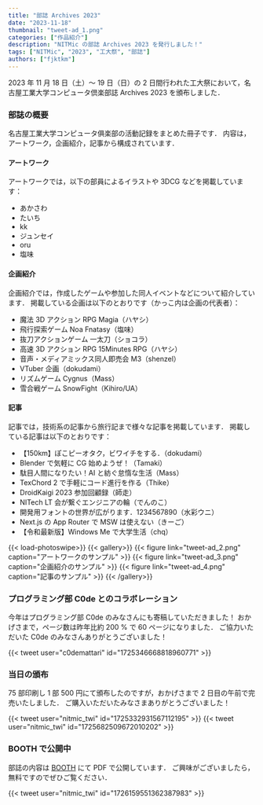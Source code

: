 ```yaml
---
title: "部誌 Archives 2023"
date: "2023-11-18"
thumbnail: "tweet-ad_1.png"
categories: ["作品紹介"]
description: "NITMic の部誌 Archives 2023 を発行しました！"
tags: ["NITMic", "2023", "工大祭", "部誌"]
authors: ["fjktkm"]
---
```


2023 年 11 月 18 日（土）～ 19 日（日）の 2 日間行われた工大祭において，名古屋工業大学コンピュータ倶楽部誌 Archives 2023 を頒布しました．

### 部誌の概要

名古屋工業大学コンピュータ俱楽部の活動記録をまとめた冊子です．
内容は，アートワーク，企画紹介，記事から構成されています．

#### アートワーク

アートワークでは，以下の部員によるイラストや 3DCG などを掲載しています：

- あかさわ
- たいち
- kk
- ジュンセイ
- oru
- 塩味

#### 企画紹介

企画紹介では，作成したゲームや参加した同人イベントなどについて紹介しています．
掲載している企画は以下のとおりです（かっこ内は企画の代表者）：

- 魔法 3D アクション RPG Magia（ハヤシ）
- 飛行探索ゲーム Noa Fnatasy（塩味）
- 抜刀アクションゲーム 一太刀（ショコラ）
- 高速 3D アクション RPG 15Minutes RPG（ハヤシ）
- 音声・メディアミックス同人即売会 M3（shenzel）
- VTuber 企画（dokudami）
- リズムゲーム Cygnus（Mass）
- 雪合戦ゲーム SnowFight（Kihiro/UA）

#### 記事

記事では，技術系の記事から旅行記まで様々な記事を掲載しています．
掲載している記事は以下のとおりです：

- 【150km】ぽこピーオタク，ビワイチをする．（dokudami）
- Blender で気軽に CG 始めようぜ！（Tamaki）
- 駄目人間になりたい！AI と紡ぐ怠惰な生活（Mass）
- TexChord 2 で手軽にコード進行を作る（Thike）
- DroidKaigi 2023 参加回顧録（師走）
- NITech LT 会が繋ぐエンジニアの輪（でんのこ）
- 開発用フォントの世界が広がります．1234567890（水彩ウニ）
- Next.js の App Router で MSW は使えない（きーご）
- 【令和最新版】Windows Me で大学生活（chq）

<!-- prettier-ignore-start -->
{{< load-photoswipe>}}
{{< gallery>}}
  {{< figure link="tweet-ad_2.png" caption="アートワークのサンプル" >}}
  {{< figure link="tweet-ad_3.png" caption="企画紹介のサンプル" >}}
  {{< figure link="tweet-ad_4.png" caption="記事のサンプル" >}}
{{< /gallery>}}
<!-- prettier-ignore-end -->

### プログラミング部 C0de とのコラボレーション

今年はプログラミング部 C0de のみなさんにも寄稿していただきました！
おかげさまで，ページ数は昨年比約 200 % で 60 ページになりました．
ご協力いただいた C0de のみなさんありがとうございました！

{{< tweet user="c0demattari" id="1725346668818960771" >}}

### 当日の頒布

75 部印刷し 1 部 500 円にて頒布したのですが，おかげさまで 2 日目の午前で完売いたしました．
ご購入いただいたみなさまありがとうございました！

{{< tweet user="nitmic_twi" id="1725332931567112195" >}}
{{< tweet user="nitmic_twi" id="1725682509672010202" >}}

### BOOTH で公開中

部誌の内容は [BOOTH](https://nitmic.booth.pm/items/5259998) にて PDF で公開しています．
ご興味がございましたら，無料ですのでぜひご覧ください．

{{< tweet user="nitmic_twi" id="1726159551362387983" >}}
